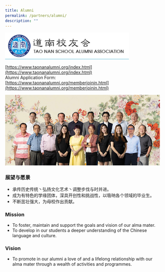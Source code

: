```yaml
---
title: Alumni
permalink: /partners/alumni/
description: ""
---
```

<img src="/images/img_alumni.jpeg" 
     style="width:80%">

[https://www.taonanalumni.org/index.html](https://www.taonanalumni.org/index.html) <br>
Alumni Application Form: [https://www.taonanalumni.org/memberjoinin.html](https://www.taonanalumni.org/memberjoinin.html) 

![](/images/img_alumniPhoto.png)

### 展望与愿景

* 承传历史传统丶弘扬文化艺术丶调整步伐与时并进。
* 成为有特色的学缘团体，深具开创性和挑战性，以吸呐各个领域的毕业生。  
* 不断茁壮强大，为母校作出贡献。

### Mission
* To foster, maintain and support the goals and vision of our alma mater.
* To develop in our students a deeper understanding of the Chinese language and culture.

### Vision
* To promote in our alumni a love of and a lifelong relationship with our alma mater through a wealth of activities and programmes.
